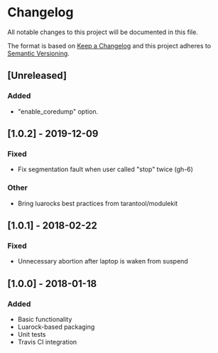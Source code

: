 # Changelog
All notable changes to this project will be documented in this file.

The format is based on [Keep a Changelog](http://keepachangelog.com/en/1.0.0/)
and this project adheres to [Semantic Versioning](http://semver.org/spec/v2.0.0.html).

## [Unreleased]

### Added
- "enable_coredump" option.

## [1.0.2] - 2019-12-09
### Fixed
- Fix segmentation fault when user called "stop" twice (gh-6)
### Other
- Bring luarocks best practices from tarantool/modulekit

## [1.0.1] - 2018-02-22
### Fixed
- Unnecessary abortion after laptop is waken from suspend

## [1.0.0] - 2018-01-18
### Added
- Basic functionality
- Luarock-based packaging
- Unit tests
- Travis CI integration
